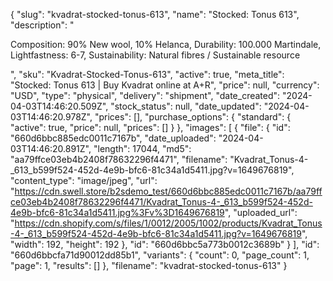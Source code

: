 {
  "slug": "kvadrat-stocked-tonus-613",
  "name": "Stocked: Tonus 613",
  "description": "<p>Composition: 90% New wool, 10% Helanca, Durability: 100.000 Martindale, Lightfastness: 6-7, Sustainability: Natural fibres / Sustainable resource</p>",
  "sku": "Kvadrat-Stocked-Tonus-613",
  "active": true,
  "meta_title": "Stocked: Tonus 613 | Buy Kvadrat online at A+R",
  "price": null,
  "currency": "USD",
  "type": "physical",
  "delivery": "shipment",
  "date_created": "2024-04-03T14:46:20.509Z",
  "stock_status": null,
  "date_updated": "2024-04-03T14:46:20.978Z",
  "prices": [],
  "purchase_options": {
    "standard": {
      "active": true,
      "price": null,
      "prices": []
    }
  },
  "images": [
    {
      "file": {
        "id": "660d6bbc885edc0011c7167b",
        "date_uploaded": "2024-04-03T14:46:20.891Z",
        "length": 17044,
        "md5": "aa79ffce03eb4b2408f78632296f4471",
        "filename": "Kvadrat_Tonus-4-_613_b599f524-452d-4e9b-bfc6-81c34a1d5411.jpg?v=1649676819",
        "content_type": "image/jpeg",
        "url": "https://cdn.swell.store/b2sdemo_test/660d6bbc885edc0011c7167b/aa79ffce03eb4b2408f78632296f4471/Kvadrat_Tonus-4-_613_b599f524-452d-4e9b-bfc6-81c34a1d5411.jpg%3Fv%3D1649676819",
        "uploaded_url": "https://cdn.shopify.com/s/files/1/0012/2005/1002/products/Kvadrat_Tonus-4-_613_b599f524-452d-4e9b-bfc6-81c34a1d5411.jpg?v=1649676819",
        "width": 192,
        "height": 192
      },
      "id": "660d6bbc5a773b0012c3689b"
    }
  ],
  "id": "660d6bbcfa71d90012dd85b1",
  "variants": {
    "count": 0,
    "page_count": 1,
    "page": 1,
    "results": []
  },
  "filename": "kvadrat-stocked-tonus-613"
}